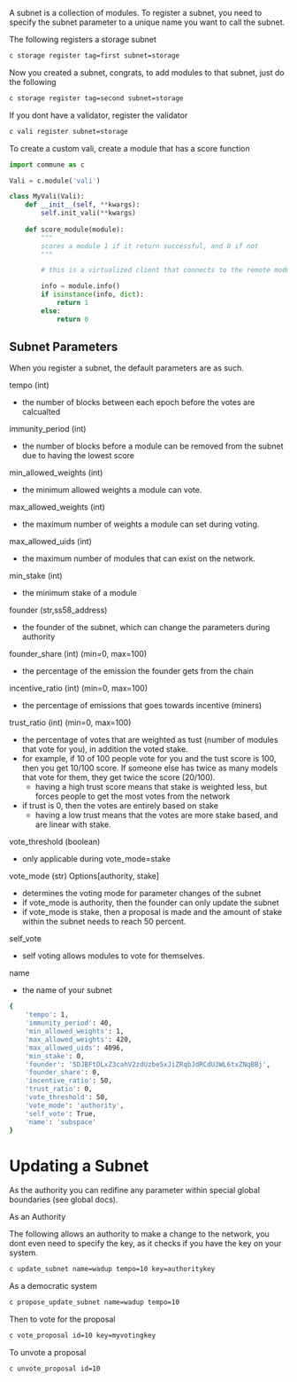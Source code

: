 A subnet is a collection of modules. To register a subnet, you need to specify the subnet parameter to a unique name you want to call the subnet.


The following registers a storage subnet

```bash
c storage register tag=first subnet=storage

```

Now you created a subnet, congrats, to add modules to that subnet, just do the following

```bash
c storage register tag=second subnet=storage
```

If you dont have a validator, register the validator 
```bash
c vali register subnet=storage
```

To create a custom vali, create a module that has a score function

```python
import commune as c

Vali = c.module('vali')

class MyVali(Vali): 
    def __init__(self, **kwargs):
        self.init_vali(**kwargs)
    
    def score_module(module):
        """
        scores a module 1 if it return successful, and 0 if not
        """

        # this is a virtualized client that connects to the remote module

        info = module.info()
        if isinstance(info, dict):
            return 1
        else:
            return 0

```

## Subnet Parameters

When you register a subnet, the default parameters are as such.

tempo (int)
- the number of blocks between each epoch before the votes are calcualted

immunity_period (int)
- the number of blocks before a module can be removed from the subnet due to having the lowest score

min_allowed_weights (int)
- the minimum allowed weights a module can vote.

max_allowed_weights (int)
- the maximum number of weights a module can set during voting.

max_allowed_uids (int)
- the maximum number of modules that can exist on the network.


min_stake (int)
- the minimum stake of a module

founder (str,ss58_address)
- the founder of the subnet, which can change the parameters during authority 

founder_share (int) (min=0, max=100)
- the percentage of the emission the founder gets from the chain

incentive_ratio (int) (min=0, max=100)
- the percentage of emissions that goes towards incentive (miners)

trust_ratio (int) (min=0, max=100)
- the percentage of votes that are weighted as tust (number of modules that vote for you), in addition the voted stake. 
- for example, if 10 of 100 people vote for you and the tust score is 100, then you get 10/100 score. If someone else has twice as many models that vote for them, they get twice the score (20/100). 
    - having a high trust score means that stake is weighted less, but forces people to get the most votes from the network
- if trust is 0, then the votes are entirely based on stake
    - having a low trust means that the votes are more stake based, and are linear with stake. 

vote_threshold (boolean) 
- only applicable during vote_mode=stake

vote_mode (str) Options[authority, stake]
- determines the voting mode for parameter changes of the subnet
- if vote_mode is authority, then the founder can only update the subnet 
- if vote_mode is stake, then a proposal is made and the amount of stake within the subnet needs to reach 50 percent.

self_vote
- self voting allows modules to vote for themselves.

name
- the name of your subnet
    


```bash
{
    'tempo': 1, 
    'immunity_period': 40, 
    'min_allowed_weights': 1,
    'max_allowed_weights': 420,
    'max_allowed_uids': 4096,
    'min_stake': 0,
    'founder': '5DJBFtDLxZ3cahV2zdUzbe5xJiZRqbJdRCdU3WL6txZNqBBj',
    'founder_share': 0,
    'incentive_ratio': 50,
    'trust_ratio': 0,
    'vote_threshold': 50,
    'vote_mode': 'authority',
    'self_vote': True,
    'name': 'subspace'
}

```


# Updating a Subnet
As the authority you can redifine any parameter within special global boundaries (see global docs).

As an Authority

The following allows an authority to make a change to the network, you dont even need to specify the key, as it checks if you have the key on your system.
```bash
c update_subnet name=wadup tempo=10 key=authoritykey
```


As a democratic system

```bash
c propose_update_subnet name=wadup tempo=10
```

Then to vote for the proposal
```bash
c vote_proposal id=10 key=myvotingkey
```


To unvote a proposal

```bash
c unvote_proposal id=10
```









